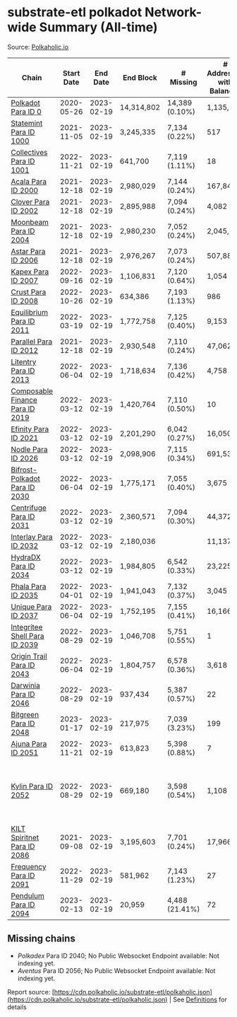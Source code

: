 # substrate-etl polkadot Network-wide Summary (All-time)

Source: [Polkaholic.io](https://polkaholic.io)


| Chain            | Start Date | End Date | End Block | # Missing | # Addresses with Balances | Crawling Status |
| ---------------- | ---------- | ---------| --------- | --------- | ------------------------- | --------------- |
| [Polkadot Para ID 0](/polkadot/0-polkadot) | 2020-05-26 | 2023-02-19 | 14,314,802 | 14,389 (0.10%) | 1,135,572 |  |
| [Statemint Para ID 1000](/polkadot/1000-statemint) | 2021-11-05 | 2023-02-19 | 3,245,335 | 7,134 (0.22%) | 517 |  |
| [Collectives Para ID 1001](/polkadot/1001-collectives) | 2022-11-21 | 2023-02-19 | 641,700 | 7,119 (1.11%) | 18 |  |
| [Acala Para ID 2000](/polkadot/2000-acala) | 2021-12-18 | 2023-02-19 | 2,980,029 | 7,144 (0.24%) | 167,843 |  |
| [Clover Para ID 2002](/polkadot/2002-clover) | 2021-12-18 | 2023-02-19 | 2,895,988 | 7,094 (0.24%) | 4,082 |  |
| [Moonbeam Para ID 2004](/polkadot/2004-moonbeam) | 2021-12-18 | 2023-02-19 | 2,980,230 | 7,052 (0.24%) | 2,045,252 |  |
| [Astar Para ID 2006](/polkadot/2006-astar) | 2021-12-18 | 2023-02-19 | 2,976,267 | 7,073 (0.24%) | 507,886 |  |
| [Kapex Para ID 2007](/polkadot/2007-kapex) | 2022-09-16 | 2023-02-19 | 1,106,831 | 7,120 (0.64%) | 1,054 |  |
| [Crust Para ID 2008](/polkadot/2008-crust) | 2022-10-26 | 2023-02-19 | 634,386 | 7,193 (1.13%) | 986 |  |
| [Equilibrium Para ID 2011](/polkadot/2011-equilibrium) | 2022-03-19 | 2023-02-19 | 1,772,758 | 7,125 (0.40%) | 9,153 |  |
| [Parallel Para ID 2012](/polkadot/2012-parallel) | 2021-12-18 | 2023-02-19 | 2,930,548 | 7,110 (0.24%) | 47,062 |  |
| [Litentry Para ID 2013](/polkadot/2013-litentry) | 2022-06-04 | 2023-02-19 | 1,718,634 | 7,136 (0.42%) | 4,758 |  |
| [Composable Finance Para ID 2019](/polkadot/2019-composable) | 2022-03-12 | 2023-02-19 | 1,420,764 | 7,110 (0.50%) | 10 |  |
| [Efinity Para ID 2021](/polkadot/2021-efinity) | 2022-03-12 | 2023-02-19 | 2,201,290 | 6,042 (0.27%) | 16,050 |  |
| [Nodle Para ID 2026](/polkadot/2026-nodle) | 2022-03-12 | 2023-02-19 | 2,098,906 | 7,115 (0.34%) | 691,532 |  |
| [Bifrost-Polkadot Para ID 2030](/polkadot/2030-bifrost-dot) | 2022-06-04 | 2023-02-19 | 1,775,171 | 7,055 (0.40%) | 3,675 |  |
| [Centrifuge Para ID 2031](/polkadot/2031-centrifuge) | 2022-03-12 | 2023-02-19 | 2,360,571 | 7,094 (0.30%) | 44,372 |  |
| [Interlay Para ID 2032](/polkadot/2032-interlay) | 2022-03-12 | 2023-02-19 | 2,180,036 |   | 11,137 |  |
| [HydraDX Para ID 2034](/polkadot/2034-hydradx) | 2022-03-12 | 2023-02-19 | 1,984,805 | 6,542 (0.33%) | 23,225 |  |
| [Phala Para ID 2035](/polkadot/2035-phala) | 2022-04-01 | 2023-02-19 | 1,941,043 | 7,132 (0.37%) | 3,045 |  |
| [Unique Para ID 2037](/polkadot/2037-unique) | 2022-06-04 | 2023-02-19 | 1,752,195 | 7,155 (0.41%) | 16,166 |  |
| [Integritee Shell Para ID 2039](/polkadot/2039-integritee-shell) | 2022-08-29 | 2023-02-19 | 1,046,708 | 5,751 (0.55%) | 1 |  |
| [Origin Trail Para ID 2043](/polkadot/2043-origintrail) | 2022-06-04 | 2023-02-19 | 1,804,757 | 6,578 (0.36%) | 3,618 |  |
| [Darwinia Para ID 2046](/polkadot/2046-darwinia) | 2022-08-29 | 2023-02-19 | 937,434 | 5,387 (0.57%) | 22 |  |
| [Bitgreen Para ID 2048](/polkadot/2048-bitgreen) | 2023-01-17 | 2023-02-19 | 217,975 | 7,039 (3.23%) | 199 |  |
| [Ajuna Para ID 2051](/polkadot/2051-ajuna) | 2022-11-21 | 2023-02-19 | 613,823 | 5,398 (0.88%) | 7 |  |
| [Kylin Para ID 2052](/polkadot/2052-kylin) | 2022-08-29 | 2023-02-19 | 669,180 | 3,598 (0.54%) | 1,108 | Only partial index available: Network endpoint unreliable |
| [KILT Spiritnet Para ID 2086](/polkadot/2086-kilt) | 2021-09-08 | 2023-02-19 | 3,195,603 | 7,701 (0.24%) | 17,966 |  |
| [Frequency Para ID 2091](/polkadot/2091-frequency) | 2022-11-29 | 2023-02-19 | 581,962 | 7,143 (1.23%) | 27 |  |
| [Pendulum Para ID 2094](/polkadot/2094-pendulum) | 2023-02-13 | 2023-02-19 | 20,959 | 4,488 (21.41%) | 72 |  |

## Missing chains


* *Polkadex* Para ID 2040; No Public Websocket Endpoint available: Not indexing yet.
* *Aventus* Para ID 2056; No Public Websocket Endpoint available: Not indexing yet.

Report source: [https://cdn.polkaholic.io/substrate-etl/polkaholic.json](https://cdn.polkaholic.io/substrate-etl/polkaholic.json) | See [Definitions](/DEFINITIONS.md) for details
